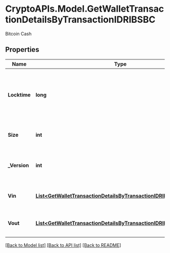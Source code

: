 # CryptoAPIs.Model.GetWalletTransactionDetailsByTransactionIDRIBSBC
Bitcoin Cash

## Properties

Name | Type | Description | Notes
------------ | ------------- | ------------- | -------------
**Locktime** | **long** | Represents the time at which a particular transaction can be added to the blockchain. | 
**Size** | **int** | Represents the total size of this transaction. | 
**_Version** | **int** | Represents the transaction version number. | 
**Vin** | [**List&lt;GetWalletTransactionDetailsByTransactionIDRIBSBCVinInner&gt;**](GetWalletTransactionDetailsByTransactionIDRIBSBCVinInner.md) | Object Array representation of transaction inputs | 
**Vout** | [**List&lt;GetWalletTransactionDetailsByTransactionIDRIBSBCVoutInner&gt;**](GetWalletTransactionDetailsByTransactionIDRIBSBCVoutInner.md) | Object Array representation of transaction outputs | 

[[Back to Model list]](../README.md#documentation-for-models) [[Back to API list]](../README.md#documentation-for-api-endpoints) [[Back to README]](../README.md)

